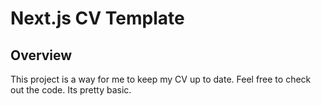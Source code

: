 # Next.js CV Template

## Overview

This project is a way for me to keep my CV up to date. Feel free to check out the code. Its pretty basic.
